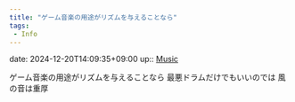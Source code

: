 ```yaml
---
title: "ゲーム音楽の用途がリズムを与えることなら"
tags:
 - Info
---
```


date: 2024-12-20T14:09:35+09:00
up:: [Music](../Bar/Novel/Topics/Music.md)

ゲーム音楽の用途がリズムを与えることなら
最悪ドラムだけでもいいのでは
風の音は重厚